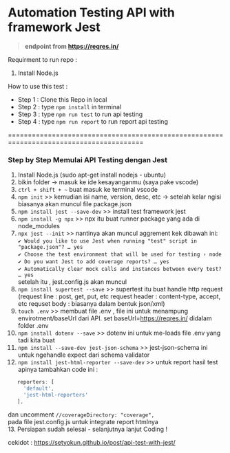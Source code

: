 # Automation Testing API with framework Jest
> **endpoint from https://reqres.in/**

Requirment to run repo :
1. Install Node.js

How to use this test :
- Step 1 : Clone this Repo in local
- Step 2 : type `npm install` in terminal 
- Step 3 : type `npm run test` to run api testing
- Step 4 : type `npm run report` to run report api testing

========================================================================================
### Step by Step Memulai API Testing dengan Jest 

1. Install Node.js (sudo apt-get install nodejs - ubuntu)
2. bikin folder -> masuk ke ide kesayanganmu (saya pake vscode)
3. `ctrl + shift + ~` buat masuk ke terminal vscode
4. `npm init` >> kemudian isi name, version, desc, etc -> setelah kelar ngisi biasanya akan muncul file package.json
5. `npm install jest --save-dev` >> install test framework jest
6. `npm install -g npx` >> npx itu buat runner package yang ada di node_modules
7. `npx jest --init` >> nantinya akan muncul aggrement kek dibawah ini: \
`✔ Would you like to use Jest when running "test" script in "package.json"? … yes` \
`✔ Choose the test environment that will be used for testing › node ` \
`✔ Do you want Jest to add coverage reports? … yes ` \
`✔ Automatically clear mock calls and instances between every test? … yes` \
setelah itu , jest.config.js akan muncul
8. `npm install supertest --save` >> supertest itu buat handle http request
(request line : post, get, put, etc
request header : content-type, accept, etc
requset body : biasanya dalam bentuk json/xml)
9. `touch .env` >> membuat file .env , file ini untuk menampung envirotment/baseUrl dari API. set baseUrl=https://reqres.in/ didalam folder .env
10. `npm install dotenv --save` >> dotenv ini untuk me-loads file .env yang tadi kita buat
11. `npm install --save-dev jest-json-schema` >> jest-json-schema ini untuk ngehandle expect dari schema validator
12. `npm install jest-html-reporter --save-dev` >> untuk report hasil test apinya 
tambahkan code ini : 
```js
   reporters: [
     'default',
     'jest-html-reporters'
   ],
```   
   dan uncomment ` //coverageDirectory: "coverage", `\
  pada file jest.config.js untuk integrate report htmlnya \
13. Persiapan sudah selesai - selanjutnya lanjut Coding !

cekidot : https://setyokun.github.io/post/api-test-with-jest/
